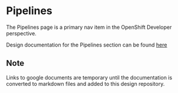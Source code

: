 # Pipelines
The Pipelines page is a primary nav item in the OpenShift Developer perspective.

Design documentation for the Pipelines section can be found [here](https://docs.google.com/document/d/1L5doS4doZiG5QfCsyaiH6osiJkV9KNnPkzofPwp_W6c/edit?usp=sharing)

## Note
Links to google documents are temporary until the documentation is converted to markdown files and added to this design repository.